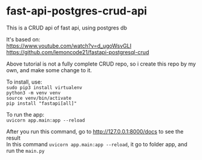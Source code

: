 # fast-api-postgres-crud-api

This is a CRUD api of fast api, using postgres db

It's based on: <br>
https://www.youtube.com/watch?v=d_ugoWsvGLI <br>
https://github.com/lemoncode21/fastapi-postgresql-crud

Above tutorial is not a fully complete CRUD repo, so i create this repo by my own, 
and make some change to it.
<br>

To install, use: <br>
`sudo pip3 install virtualenv` <br>
`python3 -m venv venv` <br>
`source venv/bin/activate` <br>
`pip install "fastapi[all]"`

To run the app: <br>
`uvicorn app.main:app --reload`

After you run this command, go to http://127.0.0.1:8000/docs to see the result <br>
In this command `uvicorn app.main:app --reload`, it go to folder app, and run the `main.py`